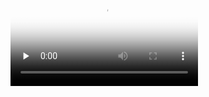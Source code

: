 <video id="video" controls="" preload="none" poster="https://github.com/ActonLee/4-animation-demos/blob/main/Rigid%20Body%20Dynamics--Flying%20Bunny/Bunny-rigid.mp4-poster.png">
      <source id="mp4" src="https://github.com/ActonLee/4-animation-demos/blob/main/Rigid%20Body%20Dynamics--Flying%20Bunny/Bunny-rigid.mp4.mp4" type="video/mp4">
      </video>

